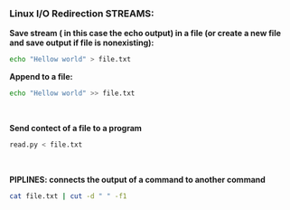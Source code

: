 
### Linux I/O Redirection STREAMS: 

**Save stream ( in this case the echo output) in a file (or create a new file and save output if file is nonexisting):**
```` bash
echo "Hellow world" > file.txt
````

**Append to a file:**
```` bash
echo "Hellow world" >> file.txt
````
<br>

**Send contect of a file to a program**
```` bash
read.py < file.txt
````
<br>

**PIPLINES: connects the output of a command to another command**
```` bash
cat file.txt | cut -d " " -f1
````
